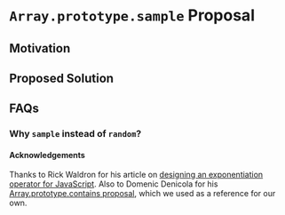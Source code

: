 # `Array.prototype.sample` Proposal

## Motivation

## Proposed Solution

## FAQs

### Why `sample` instead of `random`?

#### Acknowledgements

Thanks to Rick Waldron for his article on [designing an exponentiation operator for JavaScript](http://bocoup.com/weblog/designing-an-exponentiation-operator-for-javascript/). Also to Domenic Denicola for his [Array.prototype.contains proposal](https://github.com/domenic/Array.prototype.contains), which we used as a reference for our own.
